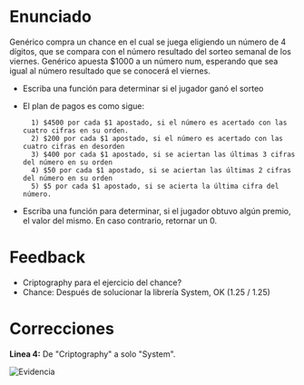 # Enunciado

Genérico compra un chance en el cual se juega eligiendo un número de 4 dígitos, que se compara con el número resultado del sorteo semanal de los viernes. Genérico apuesta $1000 a un número num, esperando que sea igual al número resultado que se conocerá el viernes.  
- Escriba una función para determinar si el jugador ganó el sorteo
- El plan de pagos es como sigue:  

        1) $4500 por cada $1 apostado, si el número es acertado con las cuatro cifras en su orden.  
        2) $200 por cada $1 apostado, si el número es acertado con las cuatro cifras en desorden  
        3) $400 por cada $1 apostado, si se aciertan las últimas 3 cifras del número en su orden  
        4) $50 por cada $1 apostado, si se aciertan las últimas 2 cifras del número en su orden  
        5) $5 por cada $1 apostado, si se acierta la última cifra del número.

- Escriba una función para determinar, si el jugador obtuvo algún premio, el valor del mismo. En caso contrario, retornar un 0.

# Feedback

- Criptography para el ejercicio del chance?  
- Chance: Después de solucionar la librería System, OK (1.25 / 1.25)

# Correcciones

**Linea 4:** De "Criptography" a solo "System".

![Evidencia](https://media.discordapp.net/attachments/899462124445790261/1403484805273878609/image.png?ex=6897b895&is=68966715&hm=53eb95604d125bad09fa7939b84c5f024b1d87a0ea44c7e4585b5b8aed5db658&=&format=webp&quality=lossless)